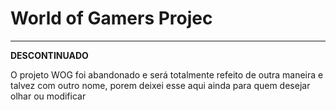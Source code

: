 # World of Gamers Projec
---
**DESCONTINUADO**

O projeto WOG foi abandonado e será totalmente refeito de outra maneira e talvez com outro nome, porem deixei esse aqui ainda para quem desejar olhar ou modificar
